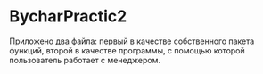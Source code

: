 # BycharPractic2
Приложено два файла: первый в качестве собственного пакета функций, второй в качестве программы, с помощью которой пользователь работает с менеджером.
